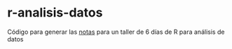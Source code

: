 # r-analisis-datos
Código para generar las [notas](analisis-datos-r.netlify.app) para un taller de 6 días de R para análisis de datos
